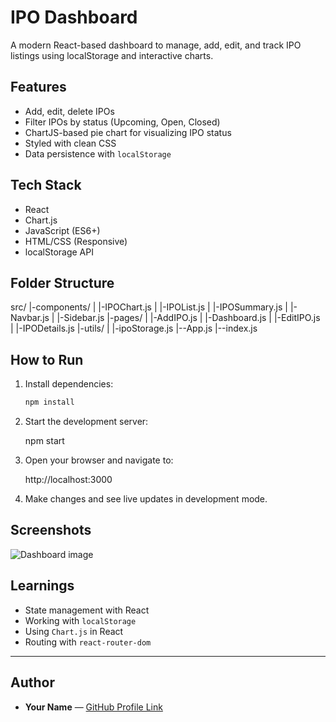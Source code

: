 #  IPO Dashboard

A modern React-based dashboard to manage, add, edit, and track IPO listings using localStorage and interactive charts.

##  Features

- Add, edit, delete IPOs
- Filter IPOs by status (Upcoming, Open, Closed)
- ChartJS-based pie chart for visualizing IPO status
- Styled with clean CSS
- Data persistence with `localStorage`

##  Tech Stack

- React
- Chart.js
- JavaScript (ES6+)
- HTML/CSS (Responsive)
- localStorage API

##  Folder Structure
src/
|-components/
|   |-IPOChart.js
|   |-IPOList.js
|   |-IPOSummary.js
|   |-Navbar.js
|   |-Sidebar.js
|-pages/
|   |-AddIPO.js
|   |-Dashboard.js
|   |-EditIPO.js
|   |-IPODetails.js
|-utils/
|   |-ipoStorage.js
|--App.js
|--index.js


##  How to Run

1. Install dependencies:
   ```bash
   npm install

2. Start the development server:

    npm start

3. Open your browser and navigate to:

    http://localhost:3000

4. Make changes and see live updates in development mode.



## Screenshots

![Dashboard image](image.png)

## Learnings

- State management with React
- Working with `localStorage`
- Using `Chart.js` in React
- Routing with `react-router-dom`

---

## Author

- **Your Name** — [GitHub Profile Link](https://github.com/yourusername)